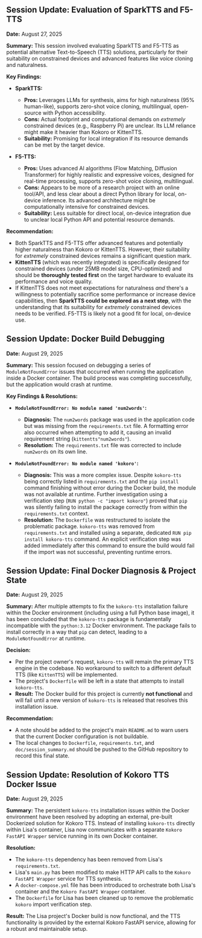 ## Session Update: Evaluation of SparkTTS and F5-TTS

**Date:** August 27, 2025

**Summary:** This session involved evaluating SparkTTS and F5-TTS as potential alternative Text-to-Speech (TTS) solutions, particularly for their suitability on constrained devices and advanced features like voice cloning and naturalness.

**Key Findings:**

*   **SparkTTS:**
    *   **Pros:** Leverages LLMs for synthesis, aims for high naturalness (95% human-like), supports zero-shot voice cloning, multilingual, open-source with Python accessibility.
    *   **Cons:** Actual footprint and computational demands on *extremely* constrained devices (e.g., Raspberry Pi) are unclear. Its LLM reliance might make it heavier than Kokoro or KittenTTS.
    *   **Suitability:** Promising for local integration if its resource demands can be met by the target device.

*   **F5-TTS:**
    *   **Pros:** Uses advanced AI algorithms (Flow Matching, Diffusion Transformer) for highly realistic and expressive voices, designed for real-time processing, supports zero-shot voice cloning, multilingual.
    *   **Cons:** Appears to be more of a research project with an online tool/API, and less clear about a direct Python library for local, on-device inference. Its advanced architecture might be computationally intensive for constrained devices.
    *   **Suitability:** Less suitable for direct local, on-device integration due to unclear local Python API and potential resource demands.

**Recommendation:**

*   Both SparkTTS and F5-TTS offer advanced features and potentially higher naturalness than Kokoro or KittenTTS. However, their suitability for *extremely* constrained devices remains a significant question mark.
*   **KittenTTS** (which was recently integrated) is specifically designed for constrained devices (under 25MB model size, CPU-optimized) and should be **thoroughly tested first** on the target hardware to evaluate its performance and voice quality.
*   If KittenTTS does not meet expectations for naturalness *and* there's a willingness to potentially sacrifice some performance or increase device capabilities, then **SparkTTS could be explored as a next step**, with the understanding that its suitability for *extremely* constrained devices needs to be verified. F5-TTS is likely not a good fit for local, on-device use.

## Session Update: Docker Build Debugging

**Date:** August 29, 2025

**Summary:** This session focused on debugging a series of `ModuleNotFoundError` issues that occurred when running the application inside a Docker container. The build process was completing successfully, but the application would crash at runtime.

**Key Findings & Resolutions:**

*   **`ModuleNotFoundError: No module named 'num2words'`:**
    *   **Diagnosis:** The `num2words` package was used in the application code but was missing from the `requirements.txt` file. A formatting error also occurred when attempting to add it, causing an invalid requirement string (`kittentts"num2words"`).
    *   **Resolution:** The `requirements.txt` file was corrected to include `num2words` on its own line.

*   **`ModuleNotFoundError: No module named 'kokoro'`:**
    *   **Diagnosis:** This was a more complex issue. Despite `kokoro-tts` being correctly listed in `requirements.txt` and the `pip install` command finishing without error during the Docker build, the module was not available at runtime. Further investigation using a verification step (`RUN python -c "import kokoro"`) proved that `pip` was silently failing to install the package correctly from within the `requirements.txt` context.
    *   **Resolution:** The `Dockerfile` was restructured to isolate the problematic package. `kokoro-tts` was removed from `requirements.txt` and installed using a separate, dedicated `RUN pip install kokoro-tts` command. An explicit verification step was added immediately after this command to ensure the build would fail if the import was not successful, preventing runtime errors.

## Session Update: Final Docker Diagnosis & Project State

**Date:** August 29, 2025

**Summary:** After multiple attempts to fix the `kokoro-tts` installation failure within the Docker environment (including using a full Python base image), it has been concluded that the `kokoro-tts` package is fundamentally incompatible with the `python:3.12` Docker environment. The package fails to install correctly in a way that `pip` can detect, leading to a `ModuleNotFoundError` at runtime.

**Decision:**

*   Per the project owner's request, `kokoro-tts` will remain the primary TTS engine in the codebase. No workaround to switch to a different default TTS (like `KittenTTS`) will be implemented.
*   The project's `Dockerfile` will be left in a state that attempts to install `kokoro-tts`.
*   **Result:** The Docker build for this project is currently **not functional** and will fail until a new version of `kokoro-tts` is released that resolves this installation issue.

**Recommendation:**

*   A note should be added to the project's main `README.md` to warn users that the current Docker configuration is not buildable.
*   The local changes to `Dockerfile`, `requirements.txt`, and `doc/session_summary.md` should be pushed to the GitHub repository to record this final state.

## Session Update: Resolution of Kokoro TTS Docker Issue

**Date:** August 29, 2025

**Summary:** The persistent `kokoro-tts` installation issues within the Docker environment have been resolved by adopting an external, pre-built Dockerized solution for Kokoro TTS. Instead of installing `kokoro-tts` directly within Lisa's container, Lisa now communicates with a separate `Kokoro FastAPI Wrapper` service running in its own Docker container.

**Resolution:**

*   The `kokoro-tts` dependency has been removed from Lisa's `requirements.txt`.
*   Lisa's `main.py` has been modified to make HTTP API calls to the `Kokoro FastAPI Wrapper` service for TTS synthesis.
*   A `docker-compose.yml` file has been introduced to orchestrate both Lisa's container and the `Kokoro FastAPI Wrapper` container.
*   The `Dockerfile` for Lisa has been cleaned up to remove the problematic `kokoro` import verification step.

**Result:** The Lisa project's Docker build is now functional, and the TTS functionality is provided by the external Kokoro FastAPI service, allowing for a robust and maintainable setup.
